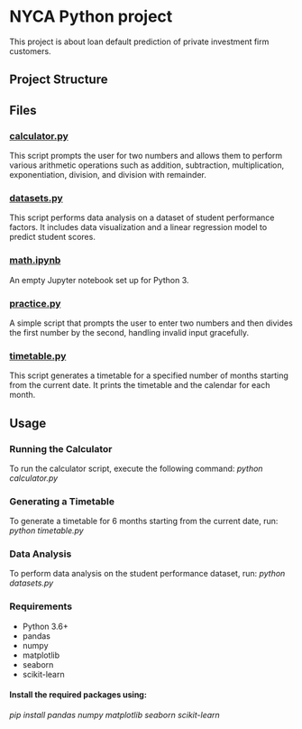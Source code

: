 # NYCA Python project

This project is about loan default prediction of private investment firm customers.

## Project Structure


## Files

### [calculator.py](calculator.py)

This script prompts the user for two numbers and allows them to perform various arithmetic operations such as addition, subtraction, multiplication, exponentiation, division, and division with remainder.

### [datasets.py](datasets.py)

This script performs data analysis on a dataset of student performance factors. It includes data visualization and a linear regression model to predict student scores.

### [math.ipynb](math.ipynb)

An empty Jupyter notebook set up for Python 3.

### [practice.py](practice.py)

A simple script that prompts the user to enter two numbers and then divides the first number by the second, handling invalid input gracefully.

### [timetable.py](timetable.py)

This script generates a timetable for a specified number of months starting from the current date. It prints the timetable and the calendar for each month.

## Usage

### Running the Calculator
To run the calculator script, execute the following command:
_python calculator.py_

### Generating a Timetable
To generate a timetable for 6 months starting from the current date, run:
_python timetable.py_

### Data Analysis
To perform data analysis on the student performance dataset, run:
_python datasets.py_

### Requirements
- Python 3.6+
- pandas
- numpy
- matplotlib
- seaborn
- scikit-learn

#### Install the required packages using:
_pip install pandas numpy matplotlib seaborn scikit-learn_
